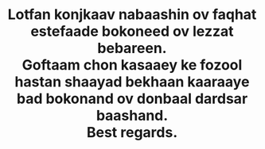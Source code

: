 <p align="center">
  <h1 align="center">
  Lotfan konjkaav nabaashin ov faqhat estefaade bokoneed ov lezzat bebareen.
  <br>
  Goftaam chon kasaaey ke fozool hastan shaayad bekhaan kaaraaye bad bokonand ov donbaal dardsar baashand.
  <br>
  Best regards.
  </h1>
</p>